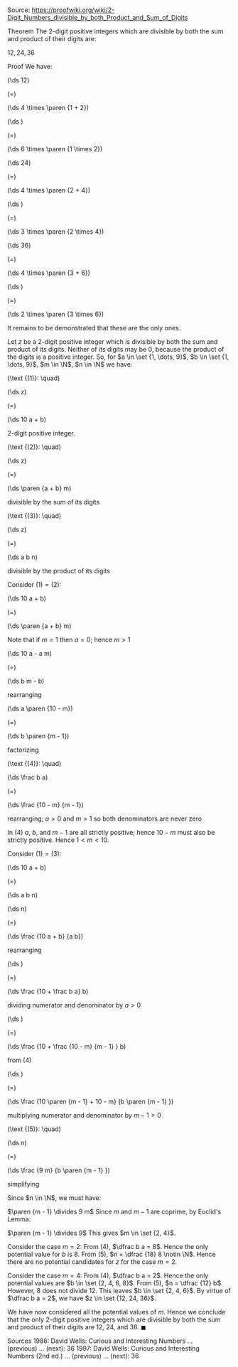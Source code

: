 # 

Source: https://proofwiki.org/wiki/2-Digit_Numbers_divisible_by_both_Product_and_Sum_of_Digits

Theorem
The $2$-digit positive integers which are divisible by both the sum and product of their digits are:

$12, 24, 36$


Proof
We have:














\(\ds 12\)

\(=\)







\(\ds 4 \times \paren {1 + 2}\)




















\(\ds \)

\(=\)







\(\ds 6 \times \paren {1 \times 2}\)






















\(\ds 24\)

\(=\)







\(\ds 4 \times \paren {2 + 4}\)




















\(\ds \)

\(=\)







\(\ds 3 \times \paren {2 \times 4}\)






















\(\ds 36\)

\(=\)







\(\ds 4 \times \paren {3 + 6}\)




















\(\ds \)

\(=\)







\(\ds 2 \times \paren {3 \times 6}\)









It remains to be demonstrated that these are the only ones.

Let $z$ be a $2$-digit positive integer which is divisible by both the sum and product of its digits.
Neither of its digits may be $0$, because the product of the digits is a positive integer.
So, for $a \in \set {1, \dots, 9}$, $b \in \set {1, \dots, 9}$, $m \in \N$, $n \in \N$ we have:




\(\text {(1)}: \quad\)









\(\ds z\)

\(=\)







\(\ds 10 a + b\)





$2$-digit positive integer.




\(\text {(2)}: \quad\)









\(\ds z\)

\(=\)







\(\ds \paren {a + b} m\)





divisible by the sum of its digits




\(\text {(3)}: \quad\)









\(\ds z\)

\(=\)







\(\ds a b n\)





divisible by the product of its digits




Consider $(1) = (2)$:














\(\ds 10 a + b\)

\(=\)







\(\ds \paren {a + b} m\)





Note that if $m = 1$ then $a = 0$; hence $m > 1$














\(\ds 10 a - a m\)

\(=\)







\(\ds b m - b\)





rearranging














\(\ds a \paren {10 - m}\)

\(=\)







\(\ds b \paren {m - 1}\)





factorizing




\(\text {(4)}: \quad\)









\(\ds \frac b a\)

\(=\)







\(\ds \frac {10 - m} {m - 1}\)





rearranging; $a > 0$ and $m > 1$ so both denominators are never zero



In $(4)$ $a$, $b$, and $m - 1$ are all strictly positive; hence $10 - m$ must also be strictly positive.
Hence $1 < m < 10$.

Consider $(1) = (3)$:














\(\ds 10 a + b\)

\(=\)







\(\ds a b n\)




















\(\ds n\)

\(=\)







\(\ds \frac {10 a + b} {a b}\)





rearranging














\(\ds \)

\(=\)







\(\ds \frac {10 + \frac b a} b\)





dividing numerator and denominator by $a > 0$














\(\ds \)

\(=\)







\(\ds \frac {10 + \frac {10 - m} {m - 1} } b\)





from $(4)$














\(\ds \)

\(=\)







\(\ds \frac {10 \paren {m - 1} + 10 - m} {b \paren {m - 1} }\)





multiplying numerator and denominator by $m - 1 > 0$




\(\text {(5)}: \quad\)









\(\ds n\)

\(=\)







\(\ds \frac {9 m} {b \paren {m - 1} }\)





simplifying



Since $n \in \N$, we must have:

$\paren {m - 1} \divides 9 m$
Since $m$ and $m - 1$ are coprime, by Euclid's Lemma:

$\paren {m - 1} \divides 9$
This gives $m \in \set {2, 4}$.

Consider the case $m = 2$:
From $(4)$, $\dfrac b a = 8$.
Hence the only potential value for $b$ is $8$.
From $(5)$, $n = \dfrac {18} 8 \notin \N$.
Hence there are no potential candidates for $z$ for the case $m = 2$.

Consider the case $m = 4$:
From $(4)$, $\dfrac b a = 2$.
Hence the only potential values are $b \in \set {2, 4, 6, 8}$.
From $(5)$, $n = \dfrac {12} b$.
However, $8$ does not divide $12$.
This leaves $b \in \set {2, 4, 6}$.
By virtue of $\dfrac b a = 2$, we have $z \in \set {12, 24, 36}$.

We have now considered all the potential values of $m$.
Hence we conclude that the only $2$-digit positive integers which are divisible by both the sum and product of their digits are $12$, $24$, and $36$.
$\blacksquare$


Sources
1986: David Wells: Curious and Interesting Numbers ... (previous) ... (next): $36$
1997: David Wells: Curious and Interesting Numbers (2nd ed.) ... (previous) ... (next): $36$




